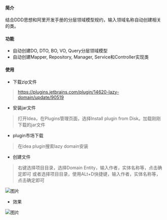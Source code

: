 #### 简介

结合DDD思想和阿里开发手册的分层领域模型规约，输入领域名称自动创建相关的类。

#### 功能

* 自动创建DO, DTO, BO, VO, Query分层领域模型
* 自动创建Mapper, Repository, Manager, Service和Controller实现类
#### 使用

* 下载zip文件
>https://plugins.jetbrains.com/plugin/14620-lazy-domain/update/90519
* 安装jar文件
>打开Idea，在Plugins管理页面，选择Install plugin from Disk。加载刚刚下载的jar文件
* plugin市场下载
> 在idea plugin搜索lazy domain安装
* 创建文件
> 右键选择项目目录，选择Domain Entity，输入作者，实体名称等，点击确定即可
> 或者选择项目目录，使用ALt+D快捷键，输入作者，实体名称等，点击确定即可

![图片](https://uploader.shimo.im/f/tqAkxDnaYcGOsWAw.png!thumbnail)

* 效果

![图片](https://uploader.shimo.im/f/xR7nXP5JJmkq89aI.png!thumbnail)

 

